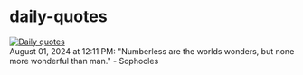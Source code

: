 # daily-quotes
[![Daily quotes](https://github.com/ceepu8/daily-quotes/actions/workflows/daily-quote.yml/badge.svg)](https://github.com/ceepu8/daily-quotes/actions/workflows/daily-quote.yml)<br/>
August 01, 2024 at 12:11 PM: "Numberless are the worlds wonders, but none more wonderful than man." - Sophocles
